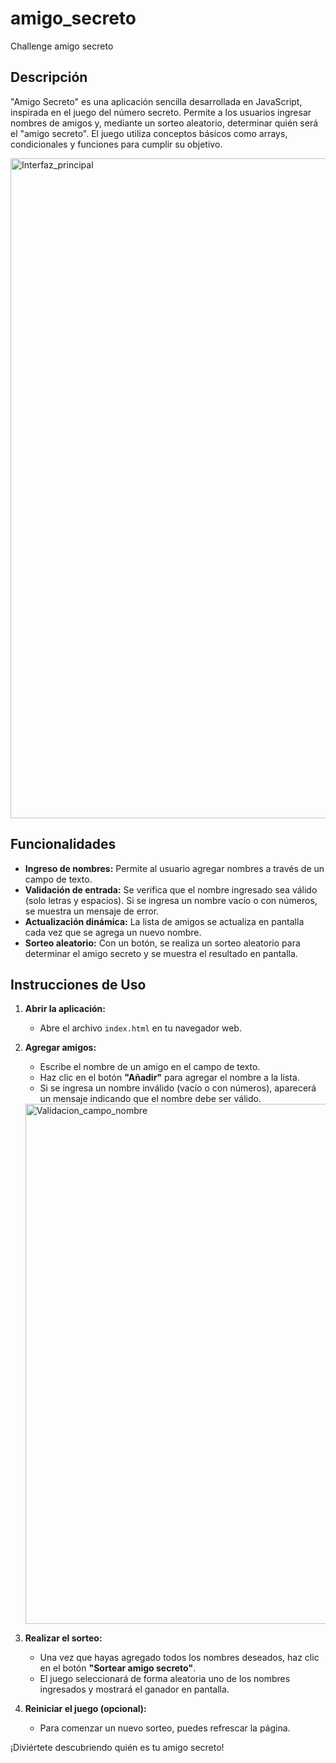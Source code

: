 # amigo_secreto
Challenge amigo secreto

## Descripción
"Amigo Secreto" es una aplicación sencilla desarrollada en JavaScript, inspirada en el juego del número secreto. Permite a los usuarios ingresar nombres de amigos y, mediante un sorteo aleatorio, determinar quién será el "amigo secreto". El juego utiliza conceptos básicos como arrays, condicionales y funciones para cumplir su objetivo.

<img width="1056" alt="Interfaz_principal" src="https://github.com/user-attachments/assets/57cdd86b-bcd1-4476-936e-5c3556a78491" />

## Funcionalidades
- **Ingreso de nombres:** Permite al usuario agregar nombres a través de un campo de texto.
- **Validación de entrada:** Se verifica que el nombre ingresado sea válido (solo letras y espacios). Si se ingresa un nombre vacío o con números, se muestra un mensaje de error.
- **Actualización dinámica:** La lista de amigos se actualiza en pantalla cada vez que se agrega un nuevo nombre.
- **Sorteo aleatorio:** Con un botón, se realiza un sorteo aleatorio para determinar el amigo secreto y se muestra el resultado en pantalla.

## Instrucciones de Uso
1. **Abrir la aplicación:**  
   - Abre el archivo `index.html` en tu navegador web.
   
2. **Agregar amigos:**  
   - Escribe el nombre de un amigo en el campo de texto.
   - Haz clic en el botón **"Añadir"** para agregar el nombre a la lista.
   - Si se ingresa un nombre inválido (vacío o con números), aparecerá un mensaje indicando que el nombre debe ser válido.
   
   <img width="832" alt="Validacion_campo_nombre" src="https://github.com/user-attachments/assets/b227142b-6862-49d1-9f49-21d4945ff6df" />
   
3. **Realizar el sorteo:**  
   - Una vez que hayas agregado todos los nombres deseados, haz clic en el botón **"Sortear amigo secreto"**.
   - El juego seleccionará de forma aleatoria uno de los nombres ingresados y mostrará el ganador en pantalla.

4. **Reiniciar el juego (opcional):**  
   - Para comenzar un nuevo sorteo, puedes refrescar la página.

¡Diviértete descubriendo quién es tu amigo secreto!
